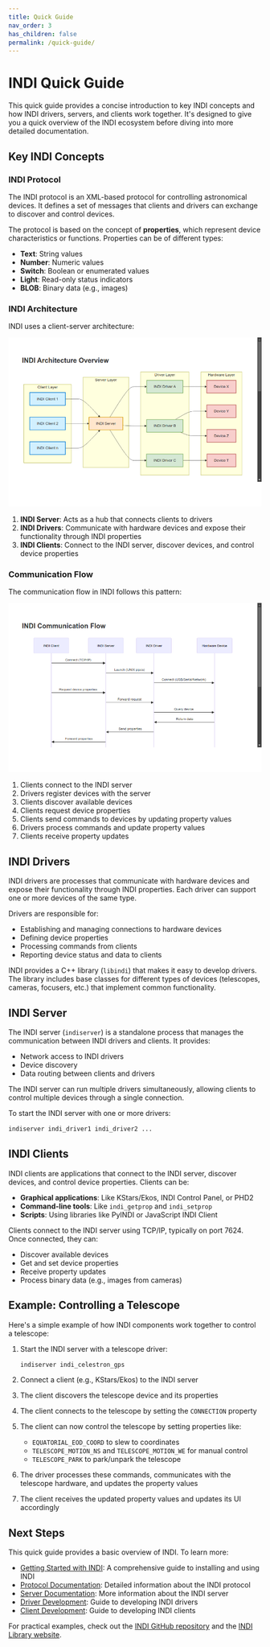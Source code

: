 ```yaml
---
title: Quick Guide
nav_order: 3
has_children: false
permalink: /quick-guide/
---
```


# INDI Quick Guide

This quick guide provides a concise introduction to key INDI concepts and how INDI drivers, servers, and clients work together. It's designed to give you a quick overview of the INDI ecosystem before diving into more detailed documentation.

## Key INDI Concepts

### INDI Protocol

The INDI protocol is an XML-based protocol for controlling astronomical devices. It defines a set of messages that clients and drivers can exchange to discover and control devices.

The protocol is based on the concept of **properties**, which represent device characteristics or functions. Properties can be of different types:

- **Text**: String values
- **Number**: Numeric values
- **Switch**: Boolean or enumerated values
- **Light**: Read-only status indicators
- **BLOB**: Binary data (e.g., images)

### INDI Architecture

INDI uses a client-server architecture:

![INDI Architecture Overview](../images/indi_architecture_overview.png)

1. **INDI Server**: Acts as a hub that connects clients to drivers
2. **INDI Drivers**: Communicate with hardware devices and expose their functionality through INDI properties
3. **INDI Clients**: Connect to the INDI server, discover devices, and control device properties

### Communication Flow

The communication flow in INDI follows this pattern:

![INDI Communication Flow](../images/indi_communication_flow.png)

1. Clients connect to the INDI server
2. Drivers register devices with the server
3. Clients discover available devices
4. Clients request device properties
5. Clients send commands to devices by updating property values
6. Drivers process commands and update property values
7. Clients receive property updates

## INDI Drivers

INDI drivers are processes that communicate with hardware devices and expose their functionality through INDI properties. Each driver can support one or more devices of the same type.

Drivers are responsible for:

- Establishing and managing connections to hardware devices
- Defining device properties
- Processing commands from clients
- Reporting device status and data to clients

INDI provides a C++ library (`libindi`) that makes it easy to develop drivers. The library includes base classes for different types of devices (telescopes, cameras, focusers, etc.) that implement common functionality.

## INDI Server

The INDI server (`indiserver`) is a standalone process that manages the communication between INDI drivers and clients. It provides:

- Network access to INDI drivers
- Device discovery
- Data routing between clients and drivers

The INDI server can run multiple drivers simultaneously, allowing clients to control multiple devices through a single connection.

To start the INDI server with one or more drivers:

```bash
indiserver indi_driver1 indi_driver2 ...
```

## INDI Clients

INDI clients are applications that connect to the INDI server, discover devices, and control device properties. Clients can be:

- **Graphical applications**: Like KStars/Ekos, INDI Control Panel, or PHD2
- **Command-line tools**: Like `indi_getprop` and `indi_setprop`
- **Scripts**: Using libraries like PyINDI or JavaScript INDI Client

Clients connect to the INDI server using TCP/IP, typically on port 7624. Once connected, they can:

- Discover available devices
- Get and set device properties
- Receive property updates
- Process binary data (e.g., images from cameras)

## Example: Controlling a Telescope

Here's a simple example of how INDI components work together to control a telescope:

1. Start the INDI server with a telescope driver:

   ```bash
   indiserver indi_celestron_gps
   ```

2. Connect a client (e.g., KStars/Ekos) to the INDI server

3. The client discovers the telescope device and its properties

4. The client connects to the telescope by setting the `CONNECTION` property

5. The client can now control the telescope by setting properties like:

   - `EQUATORIAL_EOD_COORD` to slew to coordinates
   - `TELESCOPE_MOTION_NS` and `TELESCOPE_MOTION_WE` for manual control
   - `TELESCOPE_PARK` to park/unpark the telescope

6. The driver processes these commands, communicates with the telescope hardware, and updates the property values

7. The client receives the updated property values and updates its UI accordingly

## Next Steps

This quick guide provides a basic overview of INDI. To learn more:

- [Getting Started with INDI](/getting-started/): A comprehensive guide to installing and using INDI
- [Protocol Documentation](/protocol/): Detailed information about the INDI protocol
- [Server Documentation](/indiserver/): More information about the INDI server
- [Driver Development](/drivers/): Guide to developing INDI drivers
- [Client Development](/clients/): Guide to developing INDI clients

For practical examples, check out the [INDI GitHub repository](https://github.com/indilib/indi) and the [INDI Library website](https://indilib.org/).
